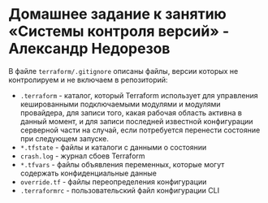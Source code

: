 # Домашнее задание к занятию «Системы контроля версий» - Александр Недорезов

В файле `terraform/.gitignore` описаны файлы, версии которых не контролируем и не включаем в репозиторий:
* `.terraform` - каталог, который Terraform использует для управления кешированными подключаемыми модулями и модулями провайдера, для записи того, какая рабочая область активна в данный момент, и для записи последней известной конфигурации серверной части на случай, если потребуется перенести состояние при следующем запуске.
* `*.tfstate` - файлы и каталоги с данными о состоянии 
* `crash.log` - журнал сбоев Terraform 
* `*.tfvars` - файлы объявления переменных, которые могут содержать конфиденциальные данные
* `override.tf` - файлы переопределения конфигурации
* `.terraformrc` - пользовательский файл конфигурации CLI 
